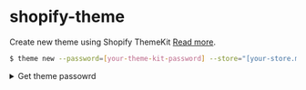 # shopify-theme

Create new theme using Shopify ThemeKit [Read more](https://shopify.dev/docs/themes/tools/theme-kit/command-reference#new).

```Bash
$ theme new --password=[your-theme-kit-password] --store="[your-store.myshopify.com]" --name="Your Theme Name"
```

<details>

<summary>Get theme passowrd</summary>

#### Install - [Theme Access app](https://apps.shopify.com/theme-access?shpxid=57843a18-19C5-4058-9557-39DC6B42171E)

</details>
